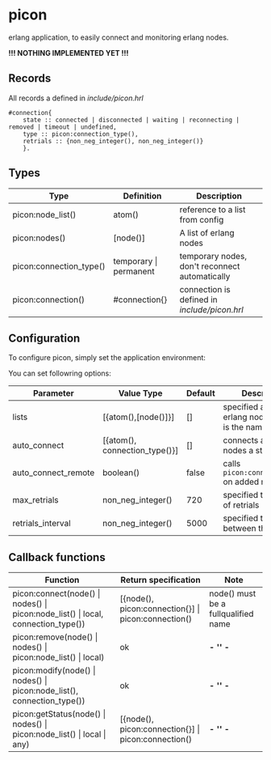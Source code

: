 picon
=====

erlang application, to easily connect and monitoring erlang nodes.

**!!! NOTHING IMPLEMENTED YET !!!**

Records
-------

All records a defined in *include/picon.hrl*

	#connection{
		state :: connected | disconnected | waiting | reconnecting | removed | timeout | undefined,
		type :: picon:connection_type(),
		retrials :: {non_neg_integer(), non_neg_integer()}
		}.

Types
-----

| Type                    | Definition                 | Description                                    |
| ----------------------- | -------------------------- | ---------------------------------------------- |
| picon:node_list()       | atom()                     | reference to a list from config                |
| picon:nodes()           | [node()]                   | A list of erlang nodes                         |
| picon:connection_type() | temporary &#124; permanent | temporary nodes, don't reconnect automatically |
| picon:connection()      | #connection{}              | connection is defined in *include/picon.hrl*   |


Configuration
-------------

To configure picon, simply set the application environment:

You can set followring options:

| Parameter           | Value Type                    | Default | Description                                                       |
| ------------------- | ----------------------------- | ------- | ----------------------------------------------------------------- |
| lists               | [{atom(),[node()]}]           | []      | specified a lists of erlang nodes, atom() is the name of a list   | 
| auto_connect        | [{atom(), connection_type()}] | []      | connects a list of nodes a startup                                |
| auto_connect_remote | boolean()                     | false   | calls `picon:connect(local)` on added nodes                       |
| max_retrials        | non_neg_integer()             | 720     | specified the number of retrials                                  |
| retrials_interval   | non_neg_integer()             | 5000    | specified the break between the retrials                          |


Callback functions
------------------

| Function                                                                                      | Return specification                                    | Note                                |
| --------------------------------------------------------------------------------------------- | ------------------------------------------------------- | ----------------------------------- |
| picon:connect(node() &#124; nodes() &#124; picon:node_list() &#124; local, connection_type()) | [{node(), picon:connection{}] &#124; picon:connection() | node() must be a fullqualified name |
| picon:remove(node() &#124; nodes() &#124; picon:node_list() &#124; local)                     | ok                                                      | **- '' -**                          |
| picon:modify(node() &#124; nodes() &#124; picon:node_list(), connection_type())               | ok                                                      | **- '' -**                          |
| picon:getStatus(node() &#124; nodes() &#124; picon:node_list() &#124; local &#124; any)       | [{node(), picon:connection{}] &#124; picon:connection() | **- '' -**                          |

